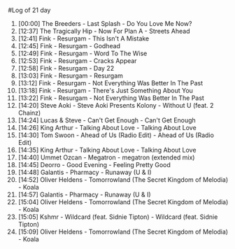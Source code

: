 #Log of 21 day

1. [00:00] The Breeders - Last Splash - Do You Love Me Now?
1. [12:37] The Tragically Hip - Now For Plan A - Streets Ahead
1. [12:41] Fink - Resurgam - This Isn't A Mistake
1. [12:45] Fink - Resurgam - Godhead
1. [12:49] Fink - Resurgam - Word To The Wise
1. [12:53] Fink - Resurgam - Cracks Appear
1. [12:58] Fink - Resurgam - Day 22
1. [13:03] Fink - Resurgam - Resurgam
1. [13:12] Fink - Resurgam - Not Everything Was Better In The Past
1. [13:18] Fink - Resurgam - There's Just Something About You
1. [13:22] Fink - Resurgam - Not Everything Was Better In The Past
1. [14:20] Steve Aoki - Steve Aoki Presents Kolony - Without U (feat. 2 Chainz)
1. [14:24] Lucas & Steve - Can't Get Enough - Can't Get Enough
1. [14:26] King Arthur - Talking About Love - Talking About Love
1. [14:30] Tom Swoon - Ahead of Us (Radio Edit) - Ahead of Us (Radio Edit)
1. [14:35] King Arthur - Talking About Love - Talking About Love
1. [14:40] Ummet Ozcan - Megatron - megatron (extended mix)
1. [14:45] Deorro - Good Evening - Feeling Pretty Good
1. [14:48] Galantis - Pharmacy - Runaway (U & I)
1. [14:52] Oliver Heldens - Tomorrowland (The Secret Kingdom of Melodia) - Koala
1. [14:57] Galantis - Pharmacy - Runaway (U & I)
1. [15:04] Oliver Heldens - Tomorrowland (The Secret Kingdom of Melodia) - Koala
1. [15:05] Kshmr - Wildcard (feat. Sidnie Tipton) - Wildcard (feat. Sidnie Tipton)
1. [15:09] Oliver Heldens - Tomorrowland (The Secret Kingdom of Melodia) - Koala
